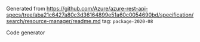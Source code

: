 Generated from https://github.com/Azure/azure-rest-api-specs/tree/aba21c6427a80c3d36164899e51a60c0054690bd/specification/search/resource-manager/readme.md tag: `package-2020-08`

Code generator 


